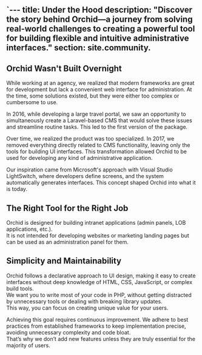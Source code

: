 `---
title: Under the Hood
description: "Discover the story behind Orchid—a journey from solving real-world challenges to creating a powerful tool
for building flexible and intuitive administrative interfaces."
section: site.community.
---

## Orchid Wasn't Built Overnight

While working at an agency, we realized that modern frameworks are great for development but lack a convenient web
interface for administration. At the time, some solutions existed, but they were either too complex or cumbersome to
use.

In 2016, while developing a large travel portal, we saw an opportunity to simultaneously create a Laravel-based CMS that
would solve these issues and streamline routine tasks. This led to the first version of the package.

Over time, we realized the product was too specialized. In 2017, we removed everything directly related to CMS
functionality, leaving only the tools for building UI interfaces. This transformation allowed Orchid to be used for
developing any kind of administrative application.

Our inspiration came from Microsoft's approach with Visual Studio LightSwitch, where developers define screens, and the
system automatically generates interfaces. This concept shaped Orchid into what it is today.

## The Right Tool for the Right Job

Orchid is designed for building intranet applications (admin panels, LOB applications, etc.).  
It is not intended for developing websites or marketing landing pages but can be used as an administration panel for
them.

## Simplicity and Maintainability

Orchid follows a declarative approach to UI design, making it easy to create interfaces without deep knowledge of HTML,
CSS, JavaScript, or complex build tools.  
We want you to write most of your code in PHP, without getting distracted by unnecessary tools or dealing with breaking
library updates.  
This way, you can focus on creating unique value for your users.

Achieving this goal requires continuous improvement. We adhere to best practices from established frameworks to keep
implementation precise, avoiding unnecessary complexity and code bloat.  
That’s why we don’t add new features unless they are truly essential for the majority of users.
